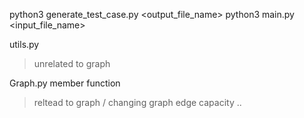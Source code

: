 python3 generate_test_case.py <output_file_name>
python3 main.py <input_file_name>

utils.py

> unrelated to graph

Graph.py member function

> reltead to graph / changing graph edge capacity ..
